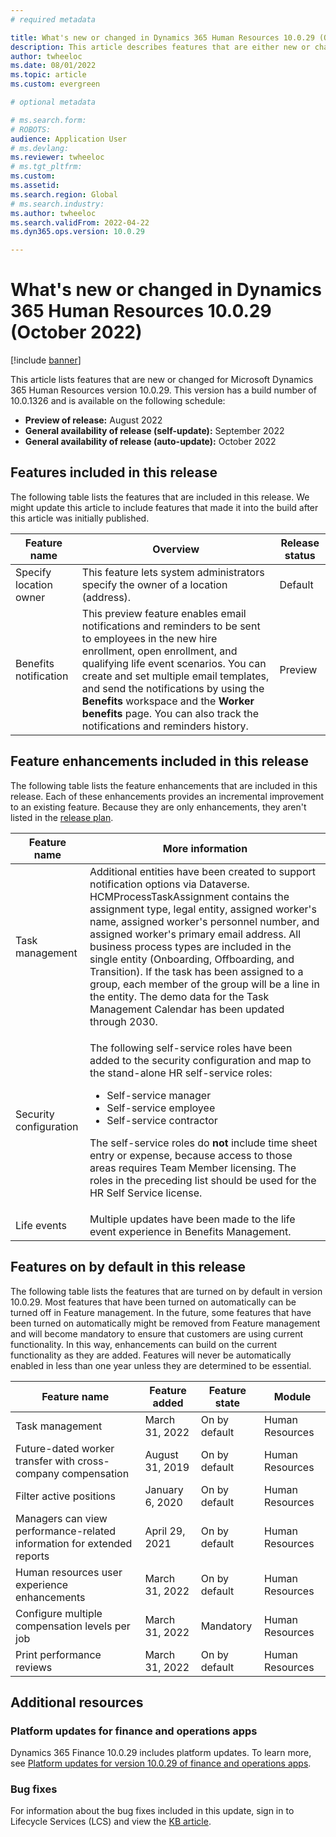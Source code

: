 ```yaml
---
# required metadata

title: What's new or changed in Dynamics 365 Human Resources 10.0.29 (October 2022)
description: This article describes features that are either new or changed in the Microsoft Dynamics 365 Human Resources version 10.0.29 preview release.
author: twheeloc
ms.date: 08/01/2022
ms.topic: article
ms.custom: evergreen

# optional metadata

# ms.search.form: 
# ROBOTS: 
audience: Application User
# ms.devlang: 
ms.reviewer: twheeloc
# ms.tgt_pltfrm: 
ms.custom: 
ms.assetid: 
ms.search.region: Global
# ms.search.industry: 
ms.author: twheeloc
ms.search.validFrom: 2022-04-22 
ms.dyn365.ops.version: 10.0.29

---
```


# What's new or changed in Dynamics 365 Human Resources 10.0.29 (October 2022)

[!include [banner](../../includes/preview-banner.md)]

This article lists features that are new or changed for Microsoft Dynamics 365 Human Resources version 10.0.29. This version has a build number of 10.0.1326 and is 
available on the following schedule:

- **Preview of release:** August 2022
- **General availability of release (self-update):** September 2022
- **General availability of release (auto-update):** October 2022

## Features included in this release

The following table lists the features that are included in this release. We might update this article to include features that made it into the build after this 
article was initially published.

| Feature name | Overview | Release status |
|----|----|----|
| Specify location owner | This feature lets system administrators specify the owner of a location (address). | Default |
| Benefits notification | This preview feature enables email notifications and reminders to be sent to employees in the new hire enrollment, open enrollment, and qualifying life event scenarios. You can create and set multiple email templates, and send the notifications by using the **Benefits** workspace and the **Worker benefits** page. You can also track the notifications and reminders history. | Preview |

## Feature enhancements included in this release

The following table lists the feature enhancements that are included in this release. Each of these enhancements provides an incremental improvement to an existing feature. Because they are only enhancements, they aren't listed in the [release plan](/dynamics365-release-plan/2021wave2/finance-operations/dynamics365-finance).

| Feature name | More information |
|--------------|------------------|
| Task management | Additional entities have been created to support notification options via Dataverse. HCMProcessTaskAssignment contains the assignment type, legal entity, assigned worker's name, assigned worker's personnel number, and assigned worker's primary email address. All business process types are included in the single entity (Onboarding, Offboarding, and Transition). If the task has been assigned to a group, each member of the group will be a line in the entity. The demo data for the Task Management Calendar has been updated through 2030. |
| Security configuration | <p>The following self-service roles have been added to the security configuration and map to the stand-alone HR self-service roles:</p><ul><li>Self-service manager</li><li>Self-service employee</li><li>Self-service contractor</li></ul><p>The self-service roles do **not** include time sheet entry or expense, because access to those areas requires Team Member licensing. The roles in the preceding list should be used for the HR Self Service license. |
| Life events | Multiple updates have been made to the life event experience in Benefits Management. | 

## Features on by default in this release

The following table lists the features that are turned on by default in version 10.0.29. Most features that have been turned on automatically can be turned off in Feature management. In the future, some features that have been turned on automatically might be removed from Feature management and will become mandatory to ensure that customers are using current functionality. In this way, enhancements can build on the current functionality as they are added. Features will never be automatically enabled in less than one year unless they are determined to be essential. 

| Feature name | Feature added | Feature state | Module |
| ---- | ---- | ---- | ---- |
| Task management | March 31, 2022 | On by default | Human Resources |
| Future-dated worker transfer with cross-company compensation | August 31, 2019 | On by default | Human Resources |
| Filter active positions | January 6, 2020 | On by default | Human Resources |
| Managers can view performance-related information for extended reports | April 29, 2021 | On by default | Human Resources |
| Human resources user experience enhancements | March 31, 2022 | On by default | Human Resources |
| Configure multiple compensation levels per job | March 31, 2022 | Mandatory | Human Resources |
| Print performance reviews | March 31, 2022 | On by default | Human Resources |

## Additional resources

### Platform updates for finance and operations apps

Dynamics 365 Finance 10.0.29 includes platform updates. To learn more, see [Platform updates for version 10.0.29 of finance and operations apps](../../fin-ops-core/dev-itpro/get-started/whats-new-platform-updates-10-0-29.md).

### Bug fixes

For information about the bug fixes included in this update, sign in to Lifecycle Services (LCS) and view the [KB article](https://fix.lcs.dynamics.com/Issue/Details?bugId=726559).
